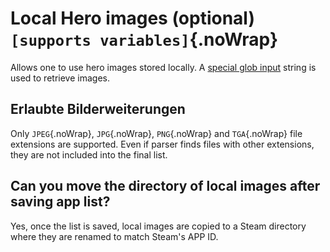 # Local Hero images (optional) `[supports variables]`{.noWrap}

Allows one to use hero images stored locally. A [special glob input](#special-glob-input) string is used to retrieve images.

## Erlaubte Bilderweiterungen

Only `JPEG`{.noWrap}, `JPG`{.noWrap}, `PNG`{.noWrap} and `TGA`{.noWrap} file extensions are supported. Even if parser finds files with other extensions, they are not included into the final list.

## Can you move the directory of local images after saving app list?

Yes, once the list is saved, local images are copied to a Steam directory where they are renamed to match Steam's APP ID.
